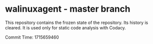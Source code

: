 # walinuxagent - master branch

This repository contains the frozen state of the repository.
Its history is cleared. It is used only for static code
analysis with Codacy.

Commit Time: 1715659460
